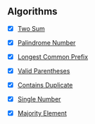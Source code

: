 ## Algorithms

- [x] [Two Sum](https://github.com/rdvnabay/LeetCode/blob/master/Algorithms/Solutions/Easy/TwoSum.cs)
- [x] [Palindrome Number](https://github.com/rdvnabay/LeetCode/blob/master/Algorithms/Solutions/Easy/PalindromeNumber.cs) 
- [x] [Longest Common Prefix](https://github.com/rdvnabay/LeetCode/blob/master/Algorithms/Solutions/Easy/LongestCommonPrefix.cs) 
- [x] [Valid Parentheses](https://github.com/rdvnabay/LeetCode/blob/master/Algorithms/Solutions/Easy/ValidParentheses.cs) 
- [x] [Contains Duplicate](https://github.com/rdvnabay/LeetCode/blob/master/Algorithms/Solutions/Easy/ContainsDuplicate.cs) 
- [x] [Single Number](https://github.com/rdvnabay/LeetCode/blob/master/Algorithms/Solutions/Easy/SingleNumber.cs) 
- [x] [Majority Element](https://github.com/rdvnabay/LeetCode/blob/master/Algorithms/Solutions/Easy/MajorityElement.cs) 

